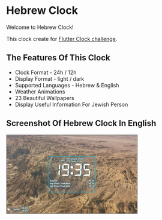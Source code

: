 # Hebrew Clock

Welcome to Hebrew Clock!

This clock create for [Flutter Clock challenge](https://flutter.dev/clock).

## The Features Of This Clock
* Clock Format - 24h / 12h
* Display Format - light / dark
* Supported Languages - Hebrew & English
* Weather Animations
* 23 Beautiful Wallpapers
* Display Useful Information For Jewish Person


## Screenshot Of Hebrew Clock In English
<img src='screenshot.png' width='350'>
